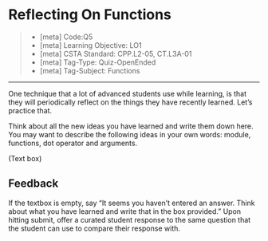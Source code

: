# Reflecting On Functions
> - [meta] Code:Q5
> - [meta] Learning Objective: LO1
> - [meta] CSTA Standard: CPP.L2-05, CT.L3A-01
> - [meta] Tag-Type: Quiz-OpenEnded
> - [meta] Tag-Subject: Functions

---

One technique that a lot of advanced students use while learning, is that they will periodically reflect on the things they have recently learned. Let’s practice that. 

Think about all the new ideas you have learned and write them down here. You may want to describe the following ideas in your own words: module, functions, dot operator and arguments.

(Text box)

## Feedback
If the textbox is empty, say “It seems you haven’t entered an answer. Think about what you have learned and write that in the box provided.”
Upon hitting submit, offer a curated student response to the same question that the student can use to compare their response with.

